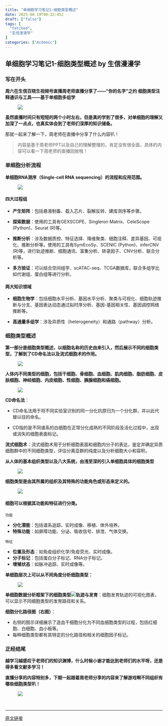 ```yaml
---
title: "单细胞学习笔记1-细胞类型概述"
date: 2025-08-19T00:32:45Z
draft: ["false"]
tags: [
  "fetched",
  "生信漫漫学"
]
categories: ["Acdemic"]
---
```

单细胞学习笔记1-细胞类型概述 by 生信漫漫学
------
<div><section data-tool="mdnice编辑器" data-website="https://www.mdnice.com" data-pm-slice="0 0 []"><h3 data-tool="mdnice编辑器"><span data-cacheurl="" data-remoteid=""></span><span></span><span><span leaf="">写在开头</span></span><span></span></h3><p data-tool="mdnice编辑器"><strong><span leaf="">周六在生信百晓生视频号直播周老师直播分享了——"你的名字"之约 细胞类型注释通识与工具——基于单细胞多组学</span></strong></p><figure data-tool="mdnice编辑器"><span leaf=""><img data-imgfileid="100012007" data-src="https://mmbiz.qpic.cn/sz_mmbiz_png/icQem1PXnP9Z8Bgwf2mEUiaeIRzIV4HCgxKS2HyOJicge86A7uIubNXdubteRiaxaHU411VL9eNtWOTlRrT1dFdXWQ/640?wx_fmt=png&amp;from=appmsg" data-type="png" src="https://mmbiz.qpic.cn/sz_mmbiz_png/icQem1PXnP9Z8Bgwf2mEUiaeIRzIV4HCgxKS2HyOJicge86A7uIubNXdubteRiaxaHU411VL9eNtWOTlRrT1dFdXWQ/640?wx_fmt=png&amp;from=appmsg"></span></figure><p data-tool="mdnice编辑器"><strong><span leaf="">虽然直播时间只有短短的两个小时左右，但是真的学到了很多，对单细胞的理解又加深了一点点，也真实体会到了老师们深厚的知识储备。</span></strong></p><p data-tool="mdnice编辑器"><span leaf="">那就一起来了解一下，周老师在直播中分享了什么内容叭！</span></p><blockquote><span></span><p><span leaf="">内容是基于周老师PPT以及自己的理解整理的，肯定没有很全面，具体的内容可以看一下周老师的直播回放哦！</span></p></blockquote><h3 data-tool="mdnice编辑器"><span data-cacheurl="" data-remoteid=""></span><span></span><span><span leaf="">单细胞分析流程</span></span><span></span></h3><p data-tool="mdnice编辑器"><strong><span leaf="">单细胞RNA测序（Single-cell RNA sequencing）的流程和应用范围。</span></strong></p><figure data-tool="mdnice编辑器"><span leaf=""><img data-imgfileid="100012008" data-src="https://mmbiz.qpic.cn/sz_mmbiz_png/icQem1PXnP9Z8Bgwf2mEUiaeIRzIV4HCgxVOB74rGYdBU3GeNzk6KLHtibjLqr1zqpOu2sK9xQG0xAC6DxicQDyibpQ/640?wx_fmt=png&amp;from=appmsg" data-type="png" src="https://mmbiz.qpic.cn/sz_mmbiz_png/icQem1PXnP9Z8Bgwf2mEUiaeIRzIV4HCgxVOB74rGYdBU3GeNzk6KLHtibjLqr1zqpOu2sK9xQG0xAC6DxicQDyibpQ/640?wx_fmt=png&amp;from=appmsg"></span></figure><h4 data-tool="mdnice编辑器"><span></span><span><span leaf="">四大过程组</span></span><span></span></h4><ul><li><section><p><strong><span leaf="">产生矩阵</span></strong><span leaf="">：包括悬液制备、载入芯片、裂解反转、建库测序等步骤。</span></p></section></li><li><section><p><strong><span leaf="">探索数据</span></strong><span leaf="">：使用的工具有GEXSCOPE、Singleron Matrix、CeleScope (Python)、Seurat (R)等。</span></p></section></li><li><section><p><strong><span leaf="">推断分析</span></strong><span leaf="">：涉及数据质控、特征选择、降维聚类、细胞注释、差异基因、可视化、推断分析等。使用的工具有SymEcoSy、SCENIC (Python)、inferCNV (R)等，进行轨迹推断、细胞通讯、富集分析、转录因子、CNV分析、联合分析等。</span></p></section></li><li><section><p><strong><span leaf="">多方验证</span></strong><span leaf="">：可以结合空间组学、scATAC-seq、TCGA数据库，联合多组学比如代谢组、蛋白组等进行分析。</span></p></section></li></ul><h4 data-tool="mdnice编辑器"><span></span><span><span leaf="">两大知识领域</span></span><span></span></h4><ul><li><section><p><strong><span leaf="">细胞生物学</span></strong><span leaf="">：包括细胞水平分析、基因水平分析、聚类与可视化、细胞轨迹推断与分支、基因表达动态通过拟时序分析、基因-基因相关性、基因调控网络推断等。</span></p></section></li><li><section><p><strong><span leaf="">高通量多组学</span></strong><span leaf="">：涉及异质性（heterogeneity）和通路（pathway）分析。</span></p></section></li></ul><h3 data-tool="mdnice编辑器"><span data-cacheurl="" data-remoteid=""></span><span></span><span><span leaf="">细胞类型概述</span></span><span></span></h3><p data-tool="mdnice编辑器"><strong><span leaf="">第一部分是细胞类型概述，以细胞名称的历史由来引入，然后展示不同的细胞类型，了解到了CD命名法以及流式细胞术的作用。</span></strong></p><figure data-tool="mdnice编辑器"><span leaf=""><img data-imgfileid="100012009" data-src="https://mmbiz.qpic.cn/sz_mmbiz_png/icQem1PXnP9Z8Bgwf2mEUiaeIRzIV4HCgxaAnl7YDXLwewUtGPic2NN7TH5EyEkWE8GCz5ub3a6FiaL3U3sm389bRA/640?wx_fmt=png&amp;from=appmsg" data-type="png" src="https://mmbiz.qpic.cn/sz_mmbiz_png/icQem1PXnP9Z8Bgwf2mEUiaeIRzIV4HCgxaAnl7YDXLwewUtGPic2NN7TH5EyEkWE8GCz5ub3a6FiaL3U3sm389bRA/640?wx_fmt=png&amp;from=appmsg"></span></figure><p data-tool="mdnice编辑器"><strong><span leaf="">人体内不同类型的细胞，包括干细胞、骨细胞、血细胞、肌肉细胞、脂肪细胞、皮肤细胞、神经细胞、内皮细胞、性细胞、胰腺细胞和癌细胞。</span></strong></p><figure data-tool="mdnice编辑器"><span leaf=""><img data-imgfileid="100012005" data-src="https://mmbiz.qpic.cn/sz_mmbiz_png/icQem1PXnP9Z8Bgwf2mEUiaeIRzIV4HCgxejDjsbfVJ20Ric7aOxrUV6eH8iaJdoGJUjbGNichah0ico5qciaiasSdlWicg/640?wx_fmt=png&amp;from=appmsg" data-type="png" src="https://mmbiz.qpic.cn/sz_mmbiz_png/icQem1PXnP9Z8Bgwf2mEUiaeIRzIV4HCgxejDjsbfVJ20Ric7aOxrUV6eH8iaJdoGJUjbGNichah0ico5qciaiasSdlWicg/640?wx_fmt=png&amp;from=appmsg"></span></figure><p data-tool="mdnice编辑器"><strong><span leaf="">CD命名法</span></strong><span leaf="">：</span></p><ul><li><section><p><span leaf="">CD命名法用于将不同实验室识别的同一分化抗原归为一个分化群，并以此代替以往的命名。</span></p></section></li><li><section><p><span leaf="">CD指的是不同谱系的白细胞在正常分化成熟的不同阶段及活化过程中，出现或消失的细胞表面标记。</span></p></section></li></ul><p data-tool="mdnice编辑器"><strong><span leaf="">流式细胞术</span></strong><span leaf="">：流式细胞术用于分析细胞表面和细胞内分子的表达，鉴定并确定异质细胞群中的不同细胞类型，评估分离亚群的纯度以及分析细胞大小和容积。</span></p><p data-tool="mdnice编辑器"><strong><span leaf="">从人体的基本组织类型以及八大系统，由浅至深的引入单细胞具体的细胞类型</span></strong></p><figure data-tool="mdnice编辑器"><span leaf=""><img data-imgfileid="100012006" data-src="https://mmbiz.qpic.cn/sz_mmbiz_png/icQem1PXnP9Z8Bgwf2mEUiaeIRzIV4HCgxEv6t9olsakic9BjdGesjW1WaRywRcoGlEKecro5YKhBztDXVesCjViaw/640?wx_fmt=png&amp;from=appmsg" data-type="png" src="https://mmbiz.qpic.cn/sz_mmbiz_png/icQem1PXnP9Z8Bgwf2mEUiaeIRzIV4HCgxEv6t9olsakic9BjdGesjW1WaRywRcoGlEKecro5YKhBztDXVesCjViaw/640?wx_fmt=png&amp;from=appmsg"></span></figure><p data-tool="mdnice编辑器"><strong><span leaf="">细胞类型是由其所属的组织及其特殊的功能角色或形态来定义的。</span></strong></p><figure data-tool="mdnice编辑器"><span leaf=""><img data-imgfileid="100012013" data-src="https://mmbiz.qpic.cn/sz_mmbiz_png/icQem1PXnP9Z8Bgwf2mEUiaeIRzIV4HCgxW8CqNJah1YNlbyDZFhk9UAf1etPibwK1QgBZKWnLrvicWvDicbeiaE5ODQ/640?wx_fmt=png&amp;from=appmsg" data-type="png" src="https://mmbiz.qpic.cn/sz_mmbiz_png/icQem1PXnP9Z8Bgwf2mEUiaeIRzIV4HCgxW8CqNJah1YNlbyDZFhk9UAf1etPibwK1QgBZKWnLrvicWvDicbeiaE5ODQ/640?wx_fmt=png&amp;from=appmsg"></span></figure><h4 data-tool="mdnice编辑器"><span></span><span><span leaf="">细胞可以根据其功能和特征进行分类。</span></span><span></span></h4><p data-tool="mdnice编辑器"><code><span leaf="">功能</span></code></p><ul><li><section><strong><span leaf="">分化潜能</span></strong><span leaf="">：包括谱系追踪、实时成像、移植、体外培养。</span></section></li><li><section><strong><span leaf="">特殊功能</span></strong><span leaf="">：如屏障功能、分泌、吸收信号、排泄、气体交换。</span></section></li></ul><p data-tool="mdnice编辑器"><code><span leaf="">特征</span></code></p><ul><li><section><strong><span leaf="">位置及形态</span></strong><span leaf="">：如免疫组织化学/免疫荧光、实时成像。</span></section></li><li><section><strong><span leaf="">分子标记</span></strong><span leaf="">：包括蛋白分子标记、RNA分子标记。</span></section></li><li><section><strong><span leaf="">增殖状态</span></strong><span leaf="">：如脉冲追踪、实时成像等。</span></section></li></ul><p data-tool="mdnice编辑器"><strong><span leaf="">单细胞层次上可以从不同角度分析细胞类型：</span></strong></p><figure data-tool="mdnice编辑器"><span leaf=""><img data-imgfileid="100012015" data-src="https://mmbiz.qpic.cn/sz_mmbiz_jpg/icQem1PXnP9Z8Bgwf2mEUiaeIRzIV4HCgxz7Kowgib3NW8gHELTXIvjjHGEnPkpH5esQUn8Wuyn17PIJ73XvaAhSw/640?wx_fmt=jpeg&amp;from=appmsg" data-type="jpeg" src="https://mmbiz.qpic.cn/sz_mmbiz_jpg/icQem1PXnP9Z8Bgwf2mEUiaeIRzIV4HCgxz7Kowgib3NW8gHELTXIvjjHGEnPkpH5esQUn8Wuyn17PIJ73XvaAhSw/640?wx_fmt=jpeg&amp;from=appmsg"></span></figure><p data-tool="mdnice编辑器"><strong><span leaf="">单细胞数据分析框架下的细胞类型</span></strong><span leaf=""><img data-imgfileid="100012011" data-src="https://mmbiz.qpic.cn/sz_mmbiz_png/icQem1PXnP9Z8Bgwf2mEUiaeIRzIV4HCgxxlUjml6xiau9pdxeQ6wBDJNiaQicJl317Cia7akp5HjiaDXeUeayrl1GySg/640?wx_fmt=png&amp;from=appmsg" data-type="png" src="https://mmbiz.qpic.cn/sz_mmbiz_png/icQem1PXnP9Z8Bgwf2mEUiaeIRzIV4HCgxxlUjml6xiau9pdxeQ6wBDJNiaQicJl317Cia7akp5HjiaDXeUeayrl1GySg/640?wx_fmt=png&amp;from=appmsg"></span><strong><span leaf="">轨迹与发育</span></strong><span leaf="">：细胞发育轨迹的可视化图表，可以显示不同细胞类型的发育路径和关系。</span></p><p data-tool="mdnice编辑器"><strong><span leaf="">细胞分化路径图（右图）</span></strong><span leaf="">：</span></p><ul><li><section><span leaf="">右侧的图示详细展示了造血干细胞分化为不同血细胞类型的过程，包括红细胞、白细胞、血小板等。</span></section></li><li><section><span leaf="">每种细胞类型都有其特定的分化路径和相关的细胞因子标记。</span></section></li></ul><h3 data-tool="mdnice编辑器"><span data-cacheurl="" data-remoteid=""></span><span></span><span><span leaf="">正经结尾</span></span><span></span></h3><p data-tool="mdnice编辑器"><strong><span leaf="">越学习越感叹于老师们的知识渊博，什么时候小谢才能达到老师们的水平呀，还是得多看文献多学习！</span></strong></p><p data-tool="mdnice编辑器"><strong><span leaf="">直播分享的内容特别多，下期一起跟着周老师分享的内容来了解游戏啊不同组织有哪些细胞类型叭！</span></strong></p><figure data-tool="mdnice编辑器"><span leaf=""><img data-imgfileid="100012012" data-src="https://mmbiz.qpic.cn/sz_mmbiz_png/icQem1PXnP9Z8Bgwf2mEUiaeIRzIV4HCgx83GjrpAJ38fFMzRoZz2tTSkpOnN6ylZZScXKXzssbWFjGpZ06ibUXPQ/640?wx_fmt=png&amp;from=appmsg" data-type="png" src="https://mmbiz.qpic.cn/sz_mmbiz_png/icQem1PXnP9Z8Bgwf2mEUiaeIRzIV4HCgx83GjrpAJ38fFMzRoZz2tTSkpOnN6ylZZScXKXzssbWFjGpZ06ibUXPQ/640?wx_fmt=png&amp;from=appmsg"></span></figure></section><section><span leaf=""><br></span></section><p><mp-style-type data-value="3"></mp-style-type></p></div>  
<hr>
<a href="https://mp.weixin.qq.com/s/o0b6X7yLSqC5iaAhjqg11A",target="_blank" rel="noopener noreferrer">原文链接</a>
